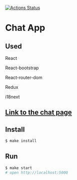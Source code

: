 [![Actions Status](https://github.com/Skenzi/frontend-project-lvl4/workflows/hexlet-check/badge.svg)](https://github.com/Skenzi/frontend-project-lvl4/actions)

# Chat App

## Used

React

React-bootstrap

React-router-dom

Redux

i18next

## [Link to the chat page](https://shielded-spire-13127.herokuapp.com/)

## Install

```sh
$ make install
```

## Run

```sh
$ make start
# open http://localhost:5000
```
